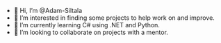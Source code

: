 - 👋 Hi, I’m @Adam-Siltala
- 👀 I’m interested in finding some projects to help work on and improve. 
- 🌱 I’m currently learning C# using .NET and Python.
- 💞️ I’m looking to collaborate on projects with a mentor.

<!---
Adam-Siltala/Adam-Siltala is a ✨ special ✨ repository because its `README.md` (this file) appears on your GitHub profile.
You can click the Preview link to take a look at your changes.
--->
